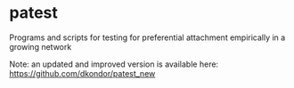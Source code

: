 # patest
Programs and scripts for testing for preferential attachment empirically in a growing network

Note: an updated and improved version is available here: https://github.com/dkondor/patest_new
